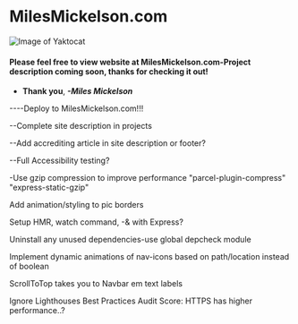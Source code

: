 # MilesMickelson.com

![Image of Yaktocat](https://octodex.github.com/images/yaktocat.png)

#### Please feel free to view website at MilesMickelson.com-Project description coming soon, thanks for checking it out!

* **Thank you**, ***-Miles Mickelson***

<!-- TODO's -->

----Deploy to MilesMickelson.com!!!

--Complete site description in projects

--Add accrediting article in site description or footer?

--Full Accessibility testing?

-Use gzip compression to improve performance
  "parcel-plugin-compress"
  "express-static-gzip"

Add animation/styling to pic borders

Setup HMR, watch command, -& with Express?

Uninstall any unused dependencies-use global depcheck module

Implement dynamic animations of nav-icons based on path/location instead of boolean

ScrollToTop takes you to Navbar em text labels

Ignore Lighthouses Best Practices Audit Score: HTTPS has higher performance..?

<!-- Original Scripts
"start": "node server",
"build": "parcel build src/index.html --no-cache",
"watch": "NODE_ENV=production parcel watch src/index.html",
"test": "echo \"Error: no test specified\" && exit 1" -->
